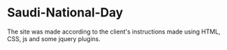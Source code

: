 # Saudi-National-Day
The site was made according to the client's instructions made using HTML, CSS, js and some jquery plugins.
